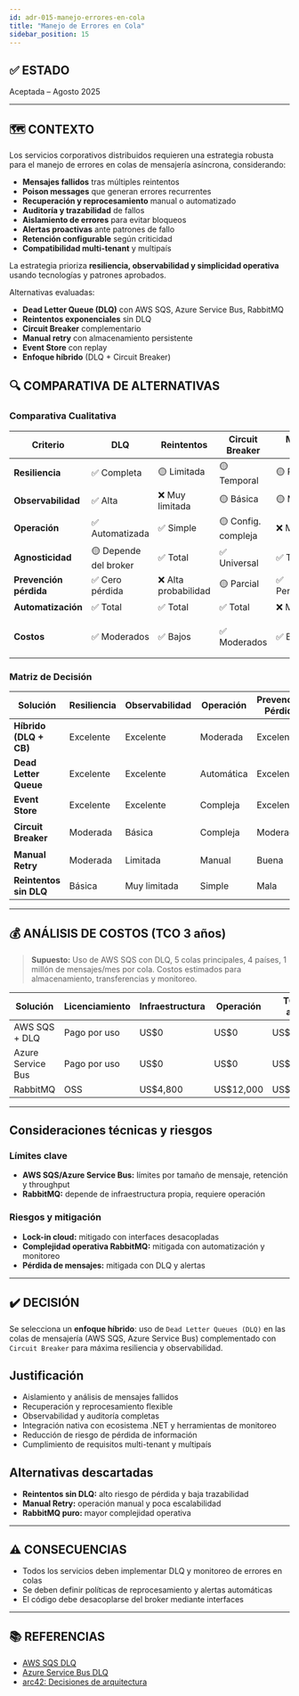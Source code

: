 ```yaml
---
id: adr-015-manejo-errores-en-cola
title: "Manejo de Errores en Cola"
sidebar_position: 15
---
```


## ✅ ESTADO

Aceptada – Agosto 2025

---

## 🗺️ CONTEXTO

Los servicios corporativos distribuidos requieren una estrategia robusta para el manejo de errores en colas de mensajería asíncrona, considerando:

- **Mensajes fallidos** tras múltiples reintentos
- **Poison messages** que generan errores recurrentes
- **Recuperación y reprocesamiento** manual o automatizado
- **Auditoría y trazabilidad** de fallos
- **Aislamiento de errores** para evitar bloqueos
- **Alertas proactivas** ante patrones de fallo
- **Retención configurable** según criticidad
- **Compatibilidad multi-tenant** y multipaís

La estrategia prioriza **resiliencia, observabilidad y simplicidad operativa** usando tecnologías y patrones aprobados.

Alternativas evaluadas:

- **Dead Letter Queue (DLQ)** con AWS SQS, Azure Service Bus, RabbitMQ
- **Reintentos exponenciales** sin DLQ
- **Circuit Breaker** complementario
- **Manual retry** con almacenamiento persistente
- **Event Store** con replay
- **Enfoque híbrido** (DLQ + Circuit Breaker)

## 🔍 COMPARATIVA DE ALTERNATIVAS

### Comparativa Cualitativa

| Criterio                | DLQ                      | Reintentos         | Circuit Breaker      | Manual Retry        | Event Store         | Híbrido (DLQ+CB)    |
|------------------------|--------------------------|--------------------|---------------------|---------------------|---------------------|---------------------|
| **Resiliencia**        | ✅ Completa              | 🟡 Limitada        | 🟡 Temporal          | 🟡 Parcial          | ✅ Completa         | ✅ Máxima           |
| **Observabilidad**     | ✅ Alta                  | ❌ Muy limitada    | 🟡 Básica            | 🟡 Manual           | ✅ Completa         | ✅ Total            |
| **Operación**          | ✅ Automatizada          | ✅ Simple          | 🟡 Config. compleja  | ❌ Manual           | 🟡 Compleja         | 🟡 Moderada         |
| **Agnosticidad**       | 🟡 Depende del broker    | ✅ Total           | ✅ Universal         | ✅ Total            | ✅ Total            | 🟡 Parcial          |
| **Prevención pérdida** | ✅ Cero pérdida          | ❌ Alta probabilidad| 🟡 Parcial           | ✅ Persistencia     | ✅ Cero pérdida     | ✅ Cero pérdida     |
| **Automatización**     | ✅ Total                 | ✅ Total           | ✅ Total             | ❌ Manual           | 🟡 Parcial          | ✅ Total            |
| **Costos**             | ✅ Moderados             | ✅ Bajos           | ✅ Moderados         | ✅ Bajos            | 🟡 Altos            | 🟡 Moderados-altos  |

### Matriz de Decisión

| Solución                  | Resiliencia | Observabilidad | Operación | Prevención Pérdida | Recomendación         |
|--------------------------|-------------|----------------|-----------|--------------------|-----------------------|
| **Híbrido (DLQ + CB)**   | Excelente   | Excelente      | Moderada  | Excelente          | ✅ **Seleccionada**    |
| **Dead Letter Queue**    | Excelente   | Excelente      | Automática| Excelente          | 🟡 Alternativa         |
| **Event Store**          | Excelente   | Excelente      | Compleja  | Excelente          | 🟡 Considerada         |
| **Circuit Breaker**      | Moderada    | Básica         | Compleja  | Moderada           | 🟡 Complementaria      |
| **Manual Retry**         | Moderada    | Limitada       | Manual    | Buena              | ❌ Descartada          |
| **Reintentos sin DLQ**   | Básica      | Muy limitada   | Simple    | Mala               | ❌ Descartada          |

---

## 💰 ANÁLISIS DE COSTOS (TCO 3 años)

> **Supuesto:** Uso de AWS SQS con DLQ, 5 colas principales, 4 países, 1 millón de mensajes/mes por cola. Costos estimados para almacenamiento, transferencias y monitoreo.

| Solución         | Licenciamiento | Infraestructura | Operación      | TCO 3 años   |
|------------------|---------------|----------------|---------------|--------------|
| AWS SQS + DLQ    | Pago por uso  | US$0           | US$0          | US$7,200     |
| Azure Service Bus| Pago por uso  | US$0           | US$0          | US$8,400     |
| RabbitMQ         | OSS           | US$4,800       | US$12,000     | US$50,400    |

---

## Consideraciones técnicas y riesgos

### Límites clave

- **AWS SQS/Azure Service Bus:** límites por tamaño de mensaje, retención y throughput
- **RabbitMQ:** depende de infraestructura propia, requiere operación

### Riesgos y mitigación

- **Lock-in cloud:** mitigado con interfaces desacopladas
- **Complejidad operativa RabbitMQ:** mitigada con automatización y monitoreo
- **Pérdida de mensajes:** mitigada con DLQ y alertas

---

## ✔️ DECISIÓN

Se selecciona un **enfoque híbrido**: uso de `Dead Letter Queues (DLQ)` en las colas de mensajería (AWS SQS, Azure Service Bus) complementado con `Circuit Breaker` para máxima resiliencia y observabilidad.

## Justificación

- Aislamiento y análisis de mensajes fallidos
- Recuperación y reprocesamiento flexible
- Observabilidad y auditoría completas
- Integración nativa con ecosistema .NET y herramientas de monitoreo
- Reducción de riesgo de pérdida de información
- Cumplimiento de requisitos multi-tenant y multipaís

## Alternativas descartadas

- **Reintentos sin DLQ:** alto riesgo de pérdida y baja trazabilidad
- **Manual Retry:** operación manual y poca escalabilidad
- **RabbitMQ puro:** mayor complejidad operativa

---

## ⚠️ CONSECUENCIAS

- Todos los servicios deben implementar DLQ y monitoreo de errores en colas
- Se deben definir políticas de reprocesamiento y alertas automáticas
- El código debe desacoplarse del broker mediante interfaces

---

## 📚 REFERENCIAS

- [AWS SQS DLQ](https://docs.aws.amazon.com/AWSSimpleQueueService/latest/SQSDeveloperGuide/sqs-dead-letter-queues.html)
- [Azure Service Bus DLQ](https://learn.microsoft.com/es-es/azure/service-bus-messaging/service-bus-dead-letter-queues)
- [arc42: Decisiones de arquitectura](https://arc42.org/decision/)

